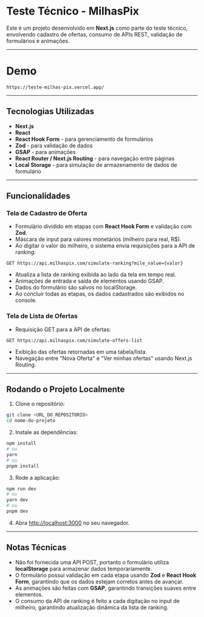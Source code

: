 
# Teste Técnico - MilhasPix

Este é um projeto desenvolvido em **Next.js** como parte do teste técnico, envolvendo cadastro de ofertas, consumo de APIs REST, validação de formulários e animações.

---

# Demo 
    https://teste-milhas-pix.vercel.app/

---

## Tecnologias Utilizadas

- **Next.js**
- **React**  
- **React Hook Form** - para gerenciamento de formulários  
- **Zod** - para validação de dados  
- **GSAP** - para animações  
- **React Router / Next.js Routing** - para navegação entre páginas  
- **Local Storage** - para simulação de armazenamento de dados de formulário  

---

## Funcionalidades

### Tela de Cadastro de Oferta

- Formulário dividido em etapas com **React Hook Form** e validação com **Zod**.  
- Máscara de input para valores monetários (milheiro para real, R$).  
- Ao digitar o valor do milheiro, o sistema envia requisições para a API de ranking:  

```http
GET https://api.milhaspix.com/simulate-ranking?mile_value={valor}
```

- Atualiza a lista de ranking exibida ao lado da tela em tempo real.
- Animações de entrada e saída de elementos usando GSAP.
- Dados do formulário são salvos no localStorage.
- Ao concluir todas as etapas, os dados cadastrados são exibidos no console.

### Tela de Lista de Ofertas

- Requisição GET para a API de ofertas:

```http
GET https://api.milhaspix.com/simulate-offers-list
```

- Exibição das ofertas retornadas em uma tabela/lista.
- Navegação entre "Nova Oferta" e "Ver minhas ofertas" usando Next.js Routing.

---

## Rodando o Projeto Localmente

1. Clone o repositório:

```bash
git clone <URL_DO_REPOSITORIO>
cd nome-do-projeto
```

2. Instale as dependências:

```bash
npm install
# ou
yarn
# ou
pnpm install
```

3. Rode a aplicação:

```bash
npm run dev
# ou
yarn dev
# ou
pnpm dev
```

4. Abra [http://localhost:3000](http://localhost:3000) no seu navegador.

---

## Notas Técnicas

- Não foi fornecida uma API POST, portanto o formulário utiliza **localStorage** para armazenar dados temporariamente.
- O formulário possui validação em cada etapa usando **Zod** e **React Hook Form**, garantindo que os dados estejam corretos antes de avançar.
- As animações são feitas com **GSAP**, garantindo transições suaves entre elementos.
- O consumo da API de ranking é feito a cada digitação no input de milheiro, garantindo atualização dinâmica da lista de ranking.